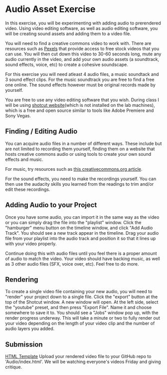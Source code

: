 # Audio Asset Exercise

In this exercise, you will be experimenting with adding audio to prerendered video. Using video editing software, as well as audio editing software, you will be creating sound assets and adding them to a video file.

You will need to find a creative commons video to work with. There are resources such as [Pexels](https://videos.pexels.com/) that provide access to free stock videos that you can use. You will then cut down this video to 30-60 seconds long, mute any audio currently in the video, and add your own audio assets (a soundtrack, sound effects, voice, etc) to create a cohesive soundscape.

For this exercise you will need atleast 4 audio files, a music soundtack and 3 sound effect clips. For the music soundtrack you are free to find a free one online. The sound effects however must be original records made by yourself.

You are free to use any video editing software that you wish. During class I will be using [shotcut website](https://shotcut.org/)(which is not installed on the lab machines), which is a free and open source similar to tools like Adobe Premiere and Sony Vegas.

## Finding / Editing Audio

You can acquire audio files in a number of different ways. These include but are not limited to recording them yourself, finding them on a website that hosts creative commons audio or using tools to create your own sound effects and music.

For music, try resources such as [this creativecommons.org article](https://creativecommons.org/about/program-areas/arts-culture/arts-culture-resources/legalmusicforvideos/).

For the sound effects, you need to make the recordings yourself. You can then use the audacity skills you learned from the readings to trim and/or edit these recordings.

## Adding Audio to your Project

Once you have some audio, you can import it in the same way as the video or you can simply drag the file into the "playlist" window. Click the "hamburger" menu button on the timeline window, and click "Add Audio Track". You should see a new track appear in the timeline. Drag your audio file from your playlist into the audio track and position it so that it lines up with your video properly.

Continue doing this with audio files until you feel there is a proper amount of audio to match the video. Your video should have backing music, as well as 3 other audio files (SFX, voice over, etc). Feel free to do more.

## Rendering

To create a single video file containing your new audio, you will need to "render" your project down to a single file. Click the "export" button at the top of the Shotcut window. A new window will open. At the left side, select the "youtube" preset, and then press "Export File". Name it and choose somewhere to save it to. You should see a "Jobs" window pop up, with the render progress underway. This will take a minute or two to fully render out your video depending on the length of your video clip and the number of audio layers you added.

## Submission

[HTML Template](index.html)
Upload your rendered video file to your GitHub repo to 'Audio/index.html'. We will be watching everyone's videos Friday and giving critique.
